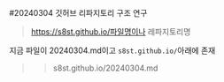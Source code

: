 #20240304 깃허브 리파지토리 구조 연구

>https://s8st.github.io/파일명이나 레파지토리명


지금 파일이 20240304.md이고
```s8st.github.io/```아래에 존재

>>s8st.github.io/20240304.md

